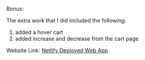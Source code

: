 Bonus:

The extra work that I did included the following:
1. added a hover cart
2. added increase and decrease from the cart page

Website Link:
[Netlify Deployed Web App](https://hopeful-khorana-b91448.netlify.app/homework_6b/)